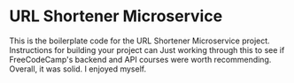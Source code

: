 # URL Shortener Microservice

This is the boilerplate code for the URL Shortener Microservice project. Instructions for building your project can Just working through this to see if FreeCodeCamp's backend and API courses were worth recommending. Overall, it was solid. I enjoyed myself.